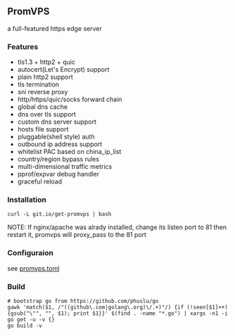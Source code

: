 ## PromVPS
a full-featured https edge server

### Features
* tls1.3 + http2 + quic
* autocert(Let's Encrypt) support
* plain http2 support
* tls termination
* sni reverse proxy
* http/https/quic/socks forward chain
* global dns cache
* dns over tls support
* custom dns server support
* hosts file support
* pluggable(shell style) auth
* outbound ip address support
* whitelist PAC based on china_ip_list
* country/region bypass rules
* multi-dimensional traffic metrics
* pprof/expvar debug handler
* graceful reload

### Installation
```
curl -L git.io/get-promvps | bash
```
NOTE: If nginx/apache was alrady installed, change its listen port to 81 then restart it, promvps will proxy_pass to the 81 port

### Configuraion
see [promvps.toml](promvps.toml)

### Build
```
# bootstrap go from https://github.com/phuslu/go
gawk 'match($1, /"((github\.com|golang\.org)\/.+)"/) {if (!seen[$1]++) {gsub("\"", "", $1); print $1}}' $(find . -name "*.go") | xargs -n1 -i go get -u -v {}
go build -v
```
